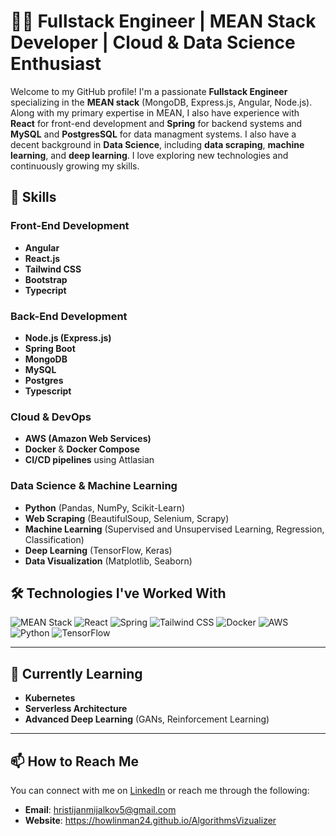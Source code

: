 # 👨‍💻 Fullstack Engineer | MEAN Stack Developer | Cloud & Data Science Enthusiast

Welcome to my GitHub profile! I'm a passionate **Fullstack Engineer** specializing in the **MEAN stack** (MongoDB, Express.js, Angular, Node.js). Along with my primary expertise in MEAN, I also have experience with **React** for front-end development and **Spring** for backend systems and **MySQL** and **PostgresSQL** for data managment systems. I also have a decent background in **Data Science**, including **data scraping**, **machine learning**, and **deep learning**. I love exploring new technologies and continuously growing my skills.

## 🚀 Skills

### Front-End Development
- **Angular**
- **React.js**
- **Tailwind CSS**
- **Bootstrap**
- **Typecript**

### Back-End Development
- **Node.js (Express.js)**
- **Spring Boot**
- **MongoDB**
- **MySQL**
- **Postgres**
- **Typescript**

### Cloud & DevOps
- **AWS (Amazon Web Services)**
- **Docker** & **Docker Compose**
- **CI/CD pipelines** using Attlasian

### Data Science & Machine Learning
- **Python** (Pandas, NumPy, Scikit-Learn)
- **Web Scraping** (BeautifulSoup, Selenium, Scrapy)
- **Machine Learning** (Supervised and Unsupervised Learning, Regression, Classification)
- **Deep Learning** (TensorFlow, Keras)
- **Data Visualization** (Matplotlib, Seaborn)

## 🛠 Technologies I've Worked With

![MEAN Stack](https://img.shields.io/badge/MEAN%20Stack-%23007C6A?style=flat&logo=mongodb&logoColor=white)
![React](https://img.shields.io/badge/React-61DAFB?style=flat&logo=react&logoColor=black)
![Spring](https://img.shields.io/badge/Spring%20Boot-6DB33F?style=flat&logo=spring&logoColor=white)
![Tailwind CSS](https://img.shields.io/badge/Tailwind%20CSS-06B6D4?style=flat&logo=tailwindcss&logoColor=white)
![Docker](https://img.shields.io/badge/Docker-2496ED?style=flat&logo=docker&logoColor=white)
![AWS](https://img.shields.io/badge/AWS-232F3E?style=flat&logo=amazonaws&logoColor=white)
![Python](https://img.shields.io/badge/Python-3776AB?style=flat&logo=python&logoColor=white)
![TensorFlow](https://img.shields.io/badge/TensorFlow-FF6F00?style=flat&logo=tensorflow&logoColor=white) 

---

## 🌱 Currently Learning

- **Kubernetes**
- **Serverless Architecture**
- **Advanced Deep Learning** (GANs, Reinforcement Learning)

---

## 📫 How to Reach Me

You can connect with me on [LinkedIn](www.linkedin.com/in/hristijan-mijalkov) or reach me through the following:

- **Email**: hristijanmijalkov5@gmail.com
- **Website**: https://howlinman24.github.io/AlgorithmsVizualizer
